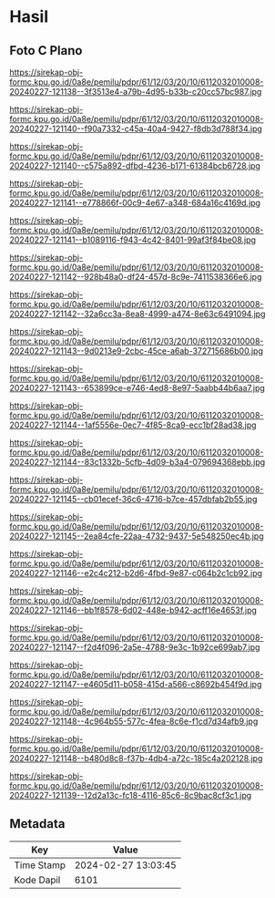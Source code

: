 # Hasil

## Foto C Plano

https://sirekap-obj-formc.kpu.go.id/0a8e/pemilu/pdpr/61/12/03/20/10/6112032010008-20240227-121138--3f3513e4-a79b-4d95-b33b-c20cc57bc987.jpg

https://sirekap-obj-formc.kpu.go.id/0a8e/pemilu/pdpr/61/12/03/20/10/6112032010008-20240227-121140--f90a7332-c45a-40a4-9427-f8db3d788f34.jpg

https://sirekap-obj-formc.kpu.go.id/0a8e/pemilu/pdpr/61/12/03/20/10/6112032010008-20240227-121140--c575a892-dfbd-4236-b171-61384bcb6728.jpg

https://sirekap-obj-formc.kpu.go.id/0a8e/pemilu/pdpr/61/12/03/20/10/6112032010008-20240227-121141--e778866f-00c9-4e67-a348-684a16c4169d.jpg

https://sirekap-obj-formc.kpu.go.id/0a8e/pemilu/pdpr/61/12/03/20/10/6112032010008-20240227-121141--b1089116-f943-4c42-8401-99af3f84be08.jpg

https://sirekap-obj-formc.kpu.go.id/0a8e/pemilu/pdpr/61/12/03/20/10/6112032010008-20240227-121142--928b48a0-df24-457d-8c9e-7411538366e6.jpg

https://sirekap-obj-formc.kpu.go.id/0a8e/pemilu/pdpr/61/12/03/20/10/6112032010008-20240227-121142--32a6cc3a-8ea8-4999-a474-8e63c6491094.jpg

https://sirekap-obj-formc.kpu.go.id/0a8e/pemilu/pdpr/61/12/03/20/10/6112032010008-20240227-121143--9d0213e9-2cbc-45ce-a6ab-372715686b00.jpg

https://sirekap-obj-formc.kpu.go.id/0a8e/pemilu/pdpr/61/12/03/20/10/6112032010008-20240227-121143--653899ce-e746-4ed8-8e97-5aabb44b6aa7.jpg

https://sirekap-obj-formc.kpu.go.id/0a8e/pemilu/pdpr/61/12/03/20/10/6112032010008-20240227-121144--1af5556e-0ec7-4f85-8ca9-ecc1bf28ad38.jpg

https://sirekap-obj-formc.kpu.go.id/0a8e/pemilu/pdpr/61/12/03/20/10/6112032010008-20240227-121144--83c1332b-5cfb-4d09-b3a4-079694368ebb.jpg

https://sirekap-obj-formc.kpu.go.id/0a8e/pemilu/pdpr/61/12/03/20/10/6112032010008-20240227-121145--cb01ecef-36c6-4716-b7ce-457dbfab2b55.jpg

https://sirekap-obj-formc.kpu.go.id/0a8e/pemilu/pdpr/61/12/03/20/10/6112032010008-20240227-121145--2ea84cfe-22aa-4732-9437-5e548250ec4b.jpg

https://sirekap-obj-formc.kpu.go.id/0a8e/pemilu/pdpr/61/12/03/20/10/6112032010008-20240227-121146--e2c4c212-b2d6-4fbd-9e87-c064b2c1cb92.jpg

https://sirekap-obj-formc.kpu.go.id/0a8e/pemilu/pdpr/61/12/03/20/10/6112032010008-20240227-121146--bb1f8578-6d02-448e-b942-acff16e4653f.jpg

https://sirekap-obj-formc.kpu.go.id/0a8e/pemilu/pdpr/61/12/03/20/10/6112032010008-20240227-121147--f2d4f096-2a5e-4788-9e3c-1b92ce699ab7.jpg

https://sirekap-obj-formc.kpu.go.id/0a8e/pemilu/pdpr/61/12/03/20/10/6112032010008-20240227-121147--e4605d11-b058-415d-a566-c8692b454f9d.jpg

https://sirekap-obj-formc.kpu.go.id/0a8e/pemilu/pdpr/61/12/03/20/10/6112032010008-20240227-121148--4c964b55-577c-4fea-8c6e-f1cd7d34afb9.jpg

https://sirekap-obj-formc.kpu.go.id/0a8e/pemilu/pdpr/61/12/03/20/10/6112032010008-20240227-121148--b480d8c8-f37b-4db4-a72c-185c4a202128.jpg

https://sirekap-obj-formc.kpu.go.id/0a8e/pemilu/pdpr/61/12/03/20/10/6112032010008-20240227-121139--12d2a13c-fc18-4116-85c6-8c9bac8cf3c1.jpg


## Metadata

| Key        | Value               |
| ---------- | ------------------- |
| Time Stamp | 2024-02-27 13:03:45 |
| Kode Dapil | 6101                |



